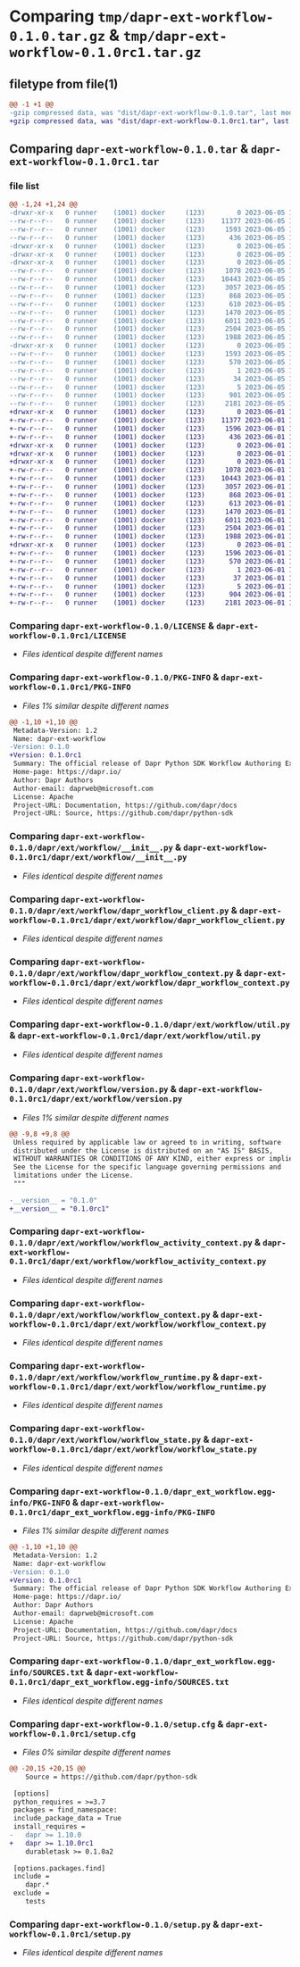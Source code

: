 # Comparing `tmp/dapr-ext-workflow-0.1.0.tar.gz` & `tmp/dapr-ext-workflow-0.1.0rc1.tar.gz`

## filetype from file(1)

```diff
@@ -1 +1 @@
-gzip compressed data, was "dist/dapr-ext-workflow-0.1.0.tar", last modified: Mon Jun  5 19:26:19 2023, max compression
+gzip compressed data, was "dist/dapr-ext-workflow-0.1.0rc1.tar", last modified: Thu Jun  1 16:51:50 2023, max compression
```

## Comparing `dapr-ext-workflow-0.1.0.tar` & `dapr-ext-workflow-0.1.0rc1.tar`

### file list

```diff
@@ -1,24 +1,24 @@
-drwxr-xr-x   0 runner    (1001) docker     (123)        0 2023-06-05 19:26:19.000000 dapr-ext-workflow-0.1.0/
--rw-r--r--   0 runner    (1001) docker     (123)    11377 2023-06-05 19:26:03.000000 dapr-ext-workflow-0.1.0/LICENSE
--rw-r--r--   0 runner    (1001) docker     (123)     1593 2023-06-05 19:26:19.000000 dapr-ext-workflow-0.1.0/PKG-INFO
--rw-r--r--   0 runner    (1001) docker     (123)      436 2023-06-05 19:26:03.000000 dapr-ext-workflow-0.1.0/README.rst
-drwxr-xr-x   0 runner    (1001) docker     (123)        0 2023-06-05 19:26:19.000000 dapr-ext-workflow-0.1.0/dapr/
-drwxr-xr-x   0 runner    (1001) docker     (123)        0 2023-06-05 19:26:19.000000 dapr-ext-workflow-0.1.0/dapr/ext/
-drwxr-xr-x   0 runner    (1001) docker     (123)        0 2023-06-05 19:26:19.000000 dapr-ext-workflow-0.1.0/dapr/ext/workflow/
--rw-r--r--   0 runner    (1001) docker     (123)     1078 2023-06-05 19:26:03.000000 dapr-ext-workflow-0.1.0/dapr/ext/workflow/__init__.py
--rw-r--r--   0 runner    (1001) docker     (123)    10443 2023-06-05 19:26:03.000000 dapr-ext-workflow-0.1.0/dapr/ext/workflow/dapr_workflow_client.py
--rw-r--r--   0 runner    (1001) docker     (123)     3057 2023-06-05 19:26:03.000000 dapr-ext-workflow-0.1.0/dapr/ext/workflow/dapr_workflow_context.py
--rw-r--r--   0 runner    (1001) docker     (123)      868 2023-06-05 19:26:03.000000 dapr-ext-workflow-0.1.0/dapr/ext/workflow/util.py
--rw-r--r--   0 runner    (1001) docker     (123)      610 2023-06-05 19:26:03.000000 dapr-ext-workflow-0.1.0/dapr/ext/workflow/version.py
--rw-r--r--   0 runner    (1001) docker     (123)     1470 2023-06-05 19:26:03.000000 dapr-ext-workflow-0.1.0/dapr/ext/workflow/workflow_activity_context.py
--rw-r--r--   0 runner    (1001) docker     (123)     6011 2023-06-05 19:26:03.000000 dapr-ext-workflow-0.1.0/dapr/ext/workflow/workflow_context.py
--rw-r--r--   0 runner    (1001) docker     (123)     2504 2023-06-05 19:26:03.000000 dapr-ext-workflow-0.1.0/dapr/ext/workflow/workflow_runtime.py
--rw-r--r--   0 runner    (1001) docker     (123)     1988 2023-06-05 19:26:03.000000 dapr-ext-workflow-0.1.0/dapr/ext/workflow/workflow_state.py
-drwxr-xr-x   0 runner    (1001) docker     (123)        0 2023-06-05 19:26:19.000000 dapr-ext-workflow-0.1.0/dapr_ext_workflow.egg-info/
--rw-r--r--   0 runner    (1001) docker     (123)     1593 2023-06-05 19:26:19.000000 dapr-ext-workflow-0.1.0/dapr_ext_workflow.egg-info/PKG-INFO
--rw-r--r--   0 runner    (1001) docker     (123)      570 2023-06-05 19:26:19.000000 dapr-ext-workflow-0.1.0/dapr_ext_workflow.egg-info/SOURCES.txt
--rw-r--r--   0 runner    (1001) docker     (123)        1 2023-06-05 19:26:19.000000 dapr-ext-workflow-0.1.0/dapr_ext_workflow.egg-info/dependency_links.txt
--rw-r--r--   0 runner    (1001) docker     (123)       34 2023-06-05 19:26:19.000000 dapr-ext-workflow-0.1.0/dapr_ext_workflow.egg-info/requires.txt
--rw-r--r--   0 runner    (1001) docker     (123)        5 2023-06-05 19:26:19.000000 dapr-ext-workflow-0.1.0/dapr_ext_workflow.egg-info/top_level.txt
--rw-r--r--   0 runner    (1001) docker     (123)      901 2023-06-05 19:26:19.000000 dapr-ext-workflow-0.1.0/setup.cfg
--rw-r--r--   0 runner    (1001) docker     (123)     2181 2023-06-05 19:26:03.000000 dapr-ext-workflow-0.1.0/setup.py
+drwxr-xr-x   0 runner    (1001) docker     (123)        0 2023-06-01 16:51:50.000000 dapr-ext-workflow-0.1.0rc1/
+-rw-r--r--   0 runner    (1001) docker     (123)    11377 2023-06-01 16:51:31.000000 dapr-ext-workflow-0.1.0rc1/LICENSE
+-rw-r--r--   0 runner    (1001) docker     (123)     1596 2023-06-01 16:51:50.000000 dapr-ext-workflow-0.1.0rc1/PKG-INFO
+-rw-r--r--   0 runner    (1001) docker     (123)      436 2023-06-01 16:51:31.000000 dapr-ext-workflow-0.1.0rc1/README.rst
+drwxr-xr-x   0 runner    (1001) docker     (123)        0 2023-06-01 16:51:50.000000 dapr-ext-workflow-0.1.0rc1/dapr/
+drwxr-xr-x   0 runner    (1001) docker     (123)        0 2023-06-01 16:51:50.000000 dapr-ext-workflow-0.1.0rc1/dapr/ext/
+drwxr-xr-x   0 runner    (1001) docker     (123)        0 2023-06-01 16:51:50.000000 dapr-ext-workflow-0.1.0rc1/dapr/ext/workflow/
+-rw-r--r--   0 runner    (1001) docker     (123)     1078 2023-06-01 16:51:31.000000 dapr-ext-workflow-0.1.0rc1/dapr/ext/workflow/__init__.py
+-rw-r--r--   0 runner    (1001) docker     (123)    10443 2023-06-01 16:51:31.000000 dapr-ext-workflow-0.1.0rc1/dapr/ext/workflow/dapr_workflow_client.py
+-rw-r--r--   0 runner    (1001) docker     (123)     3057 2023-06-01 16:51:31.000000 dapr-ext-workflow-0.1.0rc1/dapr/ext/workflow/dapr_workflow_context.py
+-rw-r--r--   0 runner    (1001) docker     (123)      868 2023-06-01 16:51:31.000000 dapr-ext-workflow-0.1.0rc1/dapr/ext/workflow/util.py
+-rw-r--r--   0 runner    (1001) docker     (123)      613 2023-06-01 16:51:31.000000 dapr-ext-workflow-0.1.0rc1/dapr/ext/workflow/version.py
+-rw-r--r--   0 runner    (1001) docker     (123)     1470 2023-06-01 16:51:31.000000 dapr-ext-workflow-0.1.0rc1/dapr/ext/workflow/workflow_activity_context.py
+-rw-r--r--   0 runner    (1001) docker     (123)     6011 2023-06-01 16:51:31.000000 dapr-ext-workflow-0.1.0rc1/dapr/ext/workflow/workflow_context.py
+-rw-r--r--   0 runner    (1001) docker     (123)     2504 2023-06-01 16:51:31.000000 dapr-ext-workflow-0.1.0rc1/dapr/ext/workflow/workflow_runtime.py
+-rw-r--r--   0 runner    (1001) docker     (123)     1988 2023-06-01 16:51:31.000000 dapr-ext-workflow-0.1.0rc1/dapr/ext/workflow/workflow_state.py
+drwxr-xr-x   0 runner    (1001) docker     (123)        0 2023-06-01 16:51:50.000000 dapr-ext-workflow-0.1.0rc1/dapr_ext_workflow.egg-info/
+-rw-r--r--   0 runner    (1001) docker     (123)     1596 2023-06-01 16:51:50.000000 dapr-ext-workflow-0.1.0rc1/dapr_ext_workflow.egg-info/PKG-INFO
+-rw-r--r--   0 runner    (1001) docker     (123)      570 2023-06-01 16:51:50.000000 dapr-ext-workflow-0.1.0rc1/dapr_ext_workflow.egg-info/SOURCES.txt
+-rw-r--r--   0 runner    (1001) docker     (123)        1 2023-06-01 16:51:50.000000 dapr-ext-workflow-0.1.0rc1/dapr_ext_workflow.egg-info/dependency_links.txt
+-rw-r--r--   0 runner    (1001) docker     (123)       37 2023-06-01 16:51:50.000000 dapr-ext-workflow-0.1.0rc1/dapr_ext_workflow.egg-info/requires.txt
+-rw-r--r--   0 runner    (1001) docker     (123)        5 2023-06-01 16:51:50.000000 dapr-ext-workflow-0.1.0rc1/dapr_ext_workflow.egg-info/top_level.txt
+-rw-r--r--   0 runner    (1001) docker     (123)      904 2023-06-01 16:51:50.000000 dapr-ext-workflow-0.1.0rc1/setup.cfg
+-rw-r--r--   0 runner    (1001) docker     (123)     2181 2023-06-01 16:51:31.000000 dapr-ext-workflow-0.1.0rc1/setup.py
```

### Comparing `dapr-ext-workflow-0.1.0/LICENSE` & `dapr-ext-workflow-0.1.0rc1/LICENSE`

 * *Files identical despite different names*

### Comparing `dapr-ext-workflow-0.1.0/PKG-INFO` & `dapr-ext-workflow-0.1.0rc1/PKG-INFO`

 * *Files 1% similar despite different names*

```diff
@@ -1,10 +1,10 @@
 Metadata-Version: 1.2
 Name: dapr-ext-workflow
-Version: 0.1.0
+Version: 0.1.0rc1
 Summary: The official release of Dapr Python SDK Workflow Authoring Extension.
 Home-page: https://dapr.io/
 Author: Dapr Authors
 Author-email: daprweb@microsoft.com
 License: Apache
 Project-URL: Documentation, https://github.com/dapr/docs
 Project-URL: Source, https://github.com/dapr/python-sdk
```

### Comparing `dapr-ext-workflow-0.1.0/dapr/ext/workflow/__init__.py` & `dapr-ext-workflow-0.1.0rc1/dapr/ext/workflow/__init__.py`

 * *Files identical despite different names*

### Comparing `dapr-ext-workflow-0.1.0/dapr/ext/workflow/dapr_workflow_client.py` & `dapr-ext-workflow-0.1.0rc1/dapr/ext/workflow/dapr_workflow_client.py`

 * *Files identical despite different names*

### Comparing `dapr-ext-workflow-0.1.0/dapr/ext/workflow/dapr_workflow_context.py` & `dapr-ext-workflow-0.1.0rc1/dapr/ext/workflow/dapr_workflow_context.py`

 * *Files identical despite different names*

### Comparing `dapr-ext-workflow-0.1.0/dapr/ext/workflow/util.py` & `dapr-ext-workflow-0.1.0rc1/dapr/ext/workflow/util.py`

 * *Files identical despite different names*

### Comparing `dapr-ext-workflow-0.1.0/dapr/ext/workflow/version.py` & `dapr-ext-workflow-0.1.0rc1/dapr/ext/workflow/version.py`

 * *Files 1% similar despite different names*

```diff
@@ -9,8 +9,8 @@
 Unless required by applicable law or agreed to in writing, software
 distributed under the License is distributed on an "AS IS" BASIS,
 WITHOUT WARRANTIES OR CONDITIONS OF ANY KIND, either express or implied.
 See the License for the specific language governing permissions and
 limitations under the License.
 """
 
-__version__ = "0.1.0"
+__version__ = "0.1.0rc1"
```

### Comparing `dapr-ext-workflow-0.1.0/dapr/ext/workflow/workflow_activity_context.py` & `dapr-ext-workflow-0.1.0rc1/dapr/ext/workflow/workflow_activity_context.py`

 * *Files identical despite different names*

### Comparing `dapr-ext-workflow-0.1.0/dapr/ext/workflow/workflow_context.py` & `dapr-ext-workflow-0.1.0rc1/dapr/ext/workflow/workflow_context.py`

 * *Files identical despite different names*

### Comparing `dapr-ext-workflow-0.1.0/dapr/ext/workflow/workflow_runtime.py` & `dapr-ext-workflow-0.1.0rc1/dapr/ext/workflow/workflow_runtime.py`

 * *Files identical despite different names*

### Comparing `dapr-ext-workflow-0.1.0/dapr/ext/workflow/workflow_state.py` & `dapr-ext-workflow-0.1.0rc1/dapr/ext/workflow/workflow_state.py`

 * *Files identical despite different names*

### Comparing `dapr-ext-workflow-0.1.0/dapr_ext_workflow.egg-info/PKG-INFO` & `dapr-ext-workflow-0.1.0rc1/dapr_ext_workflow.egg-info/PKG-INFO`

 * *Files 1% similar despite different names*

```diff
@@ -1,10 +1,10 @@
 Metadata-Version: 1.2
 Name: dapr-ext-workflow
-Version: 0.1.0
+Version: 0.1.0rc1
 Summary: The official release of Dapr Python SDK Workflow Authoring Extension.
 Home-page: https://dapr.io/
 Author: Dapr Authors
 Author-email: daprweb@microsoft.com
 License: Apache
 Project-URL: Documentation, https://github.com/dapr/docs
 Project-URL: Source, https://github.com/dapr/python-sdk
```

### Comparing `dapr-ext-workflow-0.1.0/dapr_ext_workflow.egg-info/SOURCES.txt` & `dapr-ext-workflow-0.1.0rc1/dapr_ext_workflow.egg-info/SOURCES.txt`

 * *Files identical despite different names*

### Comparing `dapr-ext-workflow-0.1.0/setup.cfg` & `dapr-ext-workflow-0.1.0rc1/setup.cfg`

 * *Files 0% similar despite different names*

```diff
@@ -20,15 +20,15 @@
 	Source = https://github.com/dapr/python-sdk
 
 [options]
 python_requires = >=3.7
 packages = find_namespace:
 include_package_data = True
 install_requires = 
-	dapr >= 1.10.0
+	dapr >= 1.10.0rc1
 	durabletask >= 0.1.0a2
 
 [options.packages.find]
 include = 
 	dapr.*
 exclude = 
 	tests
```

### Comparing `dapr-ext-workflow-0.1.0/setup.py` & `dapr-ext-workflow-0.1.0rc1/setup.py`

 * *Files identical despite different names*


